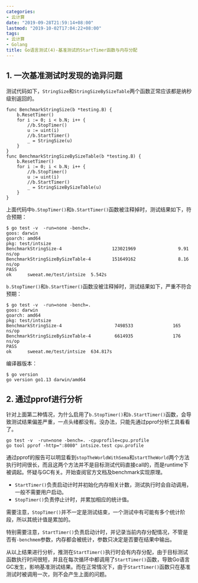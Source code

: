 ```yaml
---
categories:
- 云计算
date: "2019-09-28T21:59:14+08:00"
lastmod: "2019-10-02T17:04:22+08:00"
tags:
- 云计算
- Golang
title: Go语言测试(4)-基准测试的StartTimer函数与内存分配
---
```


## 1. 一次基准测试时发现的诡异问题 ##

测试代码如下，`StringSize`和`StringSizeBySizeTable`两个函数正常应该都是纳秒级别返回的。

```
func BenchmarkStringSize(b *testing.B) {
    b.ResetTimer()
    for i := 0; i < b.N; i++ {
        //b.StopTimer()
        u := uint(i)
        //b.StartTimer()
        _ = StringSize(u)
    }
}
func BenchmarkStringSizeBySizeTable(b *testing.B) {
    b.ResetTimer()
    for i := 0; i < b.N; i++ {
        //b.StopTimer()
        u := uint(i)
        //b.StartTimer()
        _ = StringSizeBySizeTable(u)
    }
}
```

上面代码中`b.StopTimer()`和`b.StartTimer()`函数被注释掉时，测试结果如下，符合预期：

```
$ go test -v  -run=none -bench=.
goos: darwin
goarch: amd64
pkg: test/intsize
BenchmarkStringSize-4                   123021969                9.91 ns/op
BenchmarkStringSizeBySizeTable-4        151649162                8.16 ns/op
PASS
ok      sweeat.me/test/intsize  5.542s
```

`b.StopTimer()`和`b.StartTimer()`函数没被注释掉时，测试结果如下，严重不符合预期：

```
$ go test -v  -run=none -bench=.
goos: darwin
goarch: amd64
pkg: test/intsize
BenchmarkStringSize-4                    7498533               165 ns/op
BenchmarkStringSizeBySizeTable-4         6614935               176 ns/op
PASS
ok      sweeat.me/test/intsize  634.817s
```

编译器版本：

```
$ go version
go version go1.13 darwin/amd64
```

## 2. 通过pprof进行分析 ##

针对上面第二种情况，为什么启用了`b.StopTimer()`和`b.StartTimer()`函数，会导致测试结果偏差严重，一点头绪都没有。没办法，只能先通过pprof分析工具看看了。

```
go test -v  -run=none -bench=. -cpuprofile=cpu.profile
go tool pprof -http=":8080" intsize.test cpu.profile
```

通过pprof的报告可以明显看到`stopTheWorldWithSema`和`startTheWorld`两个方法执行时间很长，而且这两个方法并不是目标测试代码直接call的，而是runtime下被调起。怀疑与GC有关。开始查阅官方文档及benchmark实现原理。

* `StartTimer()`负责启动计时并初始化内存相关计数，测试执行时会自动调用，一般不需要用户启动。
* `StopTimer()`负责停止计时，并累加相应的统计值。

需要注意，`StopTimer()`并不一定是测试结束，一个测试中有可能有多个统计阶段，所以其统计值是累加的。

特别需要注意，`StartTimer()`负责启动计时，并记录当前内存分配情况，不管是否有`-benchmem`参数，内存都会被统计，参数只决定是否要在结果中输出。

从以上结果进行分析，推测在`StartTimer()`执行时会有内存分配，由于目标测试函数执行时间很短，并且在每次循环中都调用了`StartTimer()`函数，导致Go语言GC发生，影响基准测试结果。而在正常情况下，由于`StartTimer()`函数只在基准测试时被调用一次，则不会产生上面的问题。